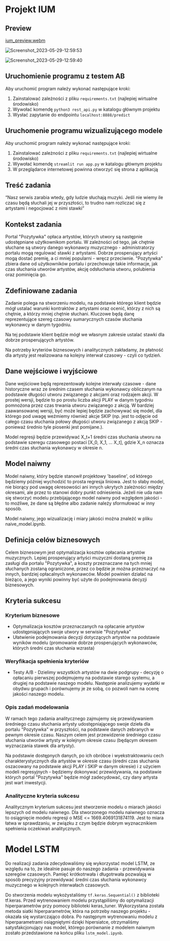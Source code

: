 # Projekt IUM

## Preview

[ium_preview.webm](https://github.com/Newtoneiro/IUM_Song_Popularity_Classifier/assets/79006719/a8bf2cc0-dd04-4857-b16d-42f1fba1a522)

![Screenshot_2023-05-29-12:59:53](https://github.com/Newtoneiro/IUM_Song_Popularity_Classifier/assets/79006719/8fa4b759-e509-42a9-964a-cd44a43c7068)

![Screenshot_2023-05-29-12:59:40](https://github.com/Newtoneiro/IUM_Song_Popularity_Classifier/assets/79006719/3a7acdba-30df-46b7-a006-111d830c6ebe)

## Uruchomienie programu z testem AB

Aby uruchomić program należy wykonać następujące kroki:

1. Zainstalować zależności z pliku `requirements.txt` (najlepiej wirtualne środowisko)
2. Wywołać komendę `python3 rest_api.py` w katalogu głównym projektu
3. Wysłać zapytanie do endpointu `localhost:8888/predict`

## Uruchomenie programu wizualizującego modele

Aby uruchomić program należy wykonać następujące kroki:

1. Zainstalować zależności z pliku `requirements.txt` (najlepiej wirtualne środowisko)
2. Wywołać komendę `streamlit run app.py` w katalogu głównym projektu
3. W przeglądarce internetowej powinna otworzyć się strona z aplikacją

## Treść zadania

“Nasz serwis zarabia wtedy, gdy ludzie słuchają muzyki. Jeśli nie wiemy ile czasu będą słuchali jej w przyszłości, to trudno nam rozliczać się z artystami i negocjować z nimi stawki”

## Kontekst zadania

Portal "Pozytywka" opłaca artystów, których utwory są następnie udostępniane użytkownikom portalu. W zależności od tego, jak chętnie słuchane są utwory danego wykonawcy muzycznego - administratorzy portalu mogą regulować stawki z artystami. Dobrze prosperujący artyści mogą dostać premię, a ci mniej popularni - wręcz przeciwnie. "Pozytywka" zbiera dane od użytkowników portalu i przechowuje takie informacje, jak czas słuchania utworów artystów, akcję odsłuchania utworu, polubienia oraz pominięcia go.

## Zdefiniowane zadania

Zadanie polega na stworzeniu modelu, na podstawie którego klient będzie mógł ustalać warunki kontraktów z artystami oraz ocenić, którzy z nich są chętnie, a którzy mniej chętnie słuchani. Kluczowe będą danę reprezentujące szereg czasowy sumarycznych czasów słuchania wykonawcy w danym tygodniu.

Na tej podstawie klient będzie mógł we własnym zakresie ustalać stawki dla dobrze prosperujących artystów.

Na potrzeby kryteriów biznesowych i analitycznych zakładamy, że płatność dla artysty jest realizowana na kolejny interwał czasowy - czyli co tydzień.

## Dane wejściowe i wyjściowe

Dane wejściowe będą reprezentowały kolejne interwały czasowe - dane historyczne wraz ze średnim czasem słuchania wykonawcy obliczanym na podstawie długości utworu związanego z akcjami oraz rodzajem akcji. W prostej wersji, będzie to po prostu liczba akcji PLAY w danym tygodniu pomnożona przez czas trwania utworu związanego z akcją. W bardziej zaawansowanej wersji, być może lepiej będzie zachowywać się model, dla którego pod uwagę weźmiemy również akcje SKIP (np. jest to odjęcie od całego czasu słuchania połowy długości utworu związanego z akcją SKIP - ponieważ średnio tyle piosenki jest pomijane.).

Model regresji będzie przewidywać X_t+1 średni czas słuchania utworu na podstawie szeregu czasowego postaci [X_0, X_1, ... X_t],
gdzie X_n oznacza średni czas słuchania wykonawcy w okresie n.

## Model naiwny

Model naiwny, który będzie stanowił projektowy 'baseline', od którego będziemy później wychodzić to prosta regresja liniowa. Jest to słaby model, nie biorący pod uwagę okresowości ani innych ukrytych zależności między okresami, ale przez to stanowi dobry punkt odniesienia. Jeżeli nie uda nam się stworzyć modelu przebijającego model naiwny pod względem jakości - to możliwe, że dane są błędne albo zadanie należy sformułować w inny sposób.

Model naiwny, jego wizualizację i miary jakości można znaleźć w pliku naive_model.ipynb.

## Definicja celów biznesowych

Celem biznesowym jest optymalizacja kosztów opłacania artystów muzycznych. Lepiej prosperujący artyści muzyczni dostaną premię za zasługi dla portalu "Pozytywka", a koszty przeznaczane na tych mniej słuchanych zostaną ograniczone, przez co będzie je można przeznaczyć na innych, bardziej opłacalnych wykonawców. Model powinien działać na bieżąco, a jego wyniki powinny być użyte do podejmowania decyzji biznesowych.

## Kryteria sukcesu

### Kryterium biznesowe

- Optymalizacja kosztów przeznaczanych na opłacanie artystów udostępniających swoje utwory w serwisie "Pozytywka"
- Ułatwienie podejmowania decyzji dotyczących artystów na podstawie wyników modelu (promowanie dobrze prosperujących wykonawców, których średni czas słuchania wzrasta)

### Weryfikacja spełnienia kryteriów

- Testy A/B - Dzielimy wszystkich artystów na dwie podgrupy - decyzję o opłacaniu pierwszej podejmujemy na podstawie starego systemu, a drugiej na podstawie naszego modelu. Następnie analizujemy wydatki w obydwu grupach i porównujemy je ze sobą, co pozwoli nam na ocenę jakości naszego modelu.

### Opis zadań modelowania

W ramach tego zadania analitycznego zajmujemy się przewidywaniem średniego czasu słuchania artysty udostępniającego swoje dzieła dla portalu "Pozytywka" w przyszłości, na podstawie danych zebranych w pewnym okresie czasu. Naszym celem jest przewidzenie średniego czasu słuchania utworów artysty w kolejnym okresie czasu (będącym okresem wyznaczania stawek dla artysty).

Na podstawie dostępnych danych, po ich obróbce i wyekstraktowaniu cech charakterystycznych dla artystów w okresie czasu (średni czas słuchania oszacowany na podstawie akcji PLAY i SKIP w danym okresie) i z użyciem modeli regresyjnych - będziemy dokonywać przewidywania, na podstawie których portal "Pozytywka" będzie mógł zadecydować, czy dany artysta jest wart inwestycji.

### Analityczne kryteria sukcesu

Analitycznym kryterium sukcesu jest stworzenie modelu o miarach jakości lepszych od modelu naiwnego. Dla stworzonego modelu naiwnego oznacza to osiągnięcie modelu regresji o MSE <= 1669.4069131874119. Jest to miara łatwa w sprawdzaniu, w związku z czym będzie dobrym wyznacznikiem spełnienia oczekiwań analitycznych.

# Model LSTM

Do realizacji zadania zdecydowaliśmy się wykorzystać model LSTM, ze względu na to, że idealnie pasuje do naszego zadania - przewidywania szeregów czasowych. Pamięć krótkotrwała i długotrwała pozwalają w sposób precyzyjny przewidywać średni czas słuchania wykonawcy muzycznego w kolejnych interwałach czasowych.

Do stworzenia modelu wykożystaliśmy `tf.keras.Sequential()` z biblioteki tf.keras. Przed wytrenowaniem modelu przystąpiliśmy do optymalizacji hiperparametrów przy pomocy biblioteki keras_tuner. Wykorzystana została metoda siatki hiperparametrów, która na potrzeby naszego projektu - okazała się wystarczająco dobra. Po następnym wytrenowaniu modelu z hiperparametrami osiągniętymi dzięki hipersiatce, otrzymaliśmy satysfakcjonujący nas model, którego porównanie z modelem naiwnym zostało przedstawione na końcu pliku `lstm_model.ipynb`.
